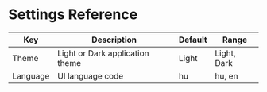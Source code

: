 # Settings Reference

| Key | Description | Default | Range |
|-----|-------------|---------|-------|
| Theme | Light or Dark application theme | Light | Light, Dark |
| Language | UI language code | hu | hu, en |
